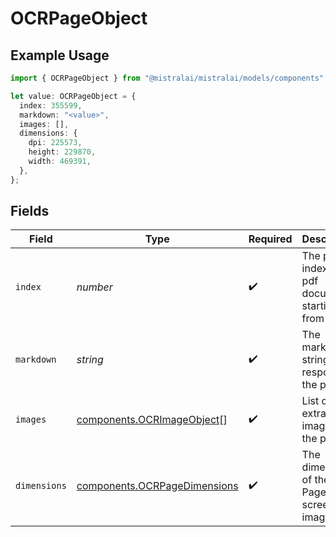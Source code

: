 # OCRPageObject

## Example Usage

```typescript
import { OCRPageObject } from "@mistralai/mistralai/models/components";

let value: OCRPageObject = {
  index: 355599,
  markdown: "<value>",
  images: [],
  dimensions: {
    dpi: 225573,
    height: 229870,
    width: 469391,
  },
};
```

## Fields

| Field                                                                        | Type                                                                         | Required                                                                     | Description                                                                  |
| ---------------------------------------------------------------------------- | ---------------------------------------------------------------------------- | ---------------------------------------------------------------------------- | ---------------------------------------------------------------------------- |
| `index`                                                                      | *number*                                                                     | :heavy_check_mark:                                                           | The page index in a pdf document starting from 0                             |
| `markdown`                                                                   | *string*                                                                     | :heavy_check_mark:                                                           | The markdown string response of the page                                     |
| `images`                                                                     | [components.OCRImageObject](../../models/components/ocrimageobject.md)[]     | :heavy_check_mark:                                                           | List of all extracted images in the page                                     |
| `dimensions`                                                                 | [components.OCRPageDimensions](../../models/components/ocrpagedimensions.md) | :heavy_check_mark:                                                           | The dimensions of the PDF Page's screenshot image                            |